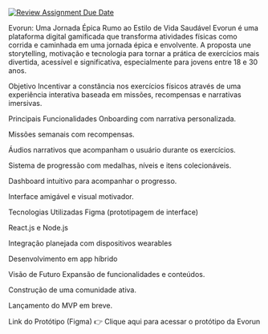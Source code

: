 [![Review Assignment Due Date](https://classroom.github.com/assets/deadline-readme-button-22041afd0340ce965d47ae6ef1cefeee28c7c493a6346c4f15d667ab976d596c.svg)](https://classroom.github.com/a/KkCLMwje)



Evorun: Uma Jornada Épica Rumo ao Estilo de Vida Saudável
Evorun é uma plataforma digital gamificada que transforma atividades físicas como corrida e caminhada em uma jornada épica e envolvente. A proposta une storytelling, motivação e tecnologia para tornar a prática de exercícios mais divertida, acessível e significativa, especialmente para jovens entre 18 e 30 anos.

Objetivo
Incentivar a constância nos exercícios físicos através de uma experiência interativa baseada em missões, recompensas e narrativas imersivas.

Principais Funcionalidades
Onboarding com narrativa personalizada.

Missões semanais com recompensas.

Áudios narrativos que acompanham o usuário durante os exercícios.

Sistema de progressão com medalhas, níveis e itens colecionáveis.

Dashboard intuitivo para acompanhar o progresso.

Interface amigável e visual motivador.

Tecnologias Utilizadas
Figma (prototipagem de interface)

React.js e Node.js

Integração planejada com dispositivos wearables

Desenvolvimento em app híbrido

Visão de Futuro
Expansão de funcionalidades e conteúdos.

Construção de uma comunidade ativa.

Lançamento do MVP em breve.

Link do Protótipo (Figma)
👉 Clique aqui para acessar o protótipo da Evorun

